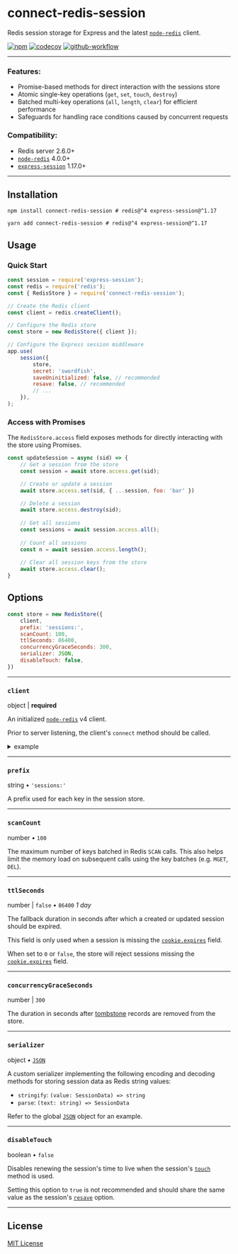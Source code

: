 # connect-redis-session

Redis session storage for Express and the latest [`node-redis`][node-redis] client.

[![npm](https://img.shields.io/npm/v/connect-redis-session?logo=npm)](https://www.npmjs.com/package/connect-redis-session)
[![codecov](https://codecov.io/gh/rahil-p/connect-redis-session/branch/main/graph/badge.svg?token=P0nIvyEnTS)](https://codecov.io/gh/rahil-p/connect-redis-session)
[![github-workflow](https://img.shields.io/github/workflow/status/rahil-p/connect-redis-session/npm%20publish?logo=github)](https://github.com/rahil-p/connect-redis-session/actions)

___

### Features:

- Promise-based methods for direct interaction with the sessions store
- Atomic single-key operations (`get`, `set`, `touch`, `destroy`)
- Batched multi-key operations (`all`, `length`, `clear`) for efficient performance
- Safeguards for handling race conditions caused by concurrent requests


### Compatibility:

- Redis server 2.6.0+
- [`node-redis`][node-redis] 4.0.0+
- [`express-session`][express-session] 1.17.0+

___

## Installation
```shell
npm install connect-redis-session # redis@^4 express-session@^1.17
```

```shell
yarn add connect-redis-session # redis@^4 express-session@^1.17 
```



## Usage

### Quick Start
```js
const session = require('express-session');
const redis = require('redis');
const { RedisStore } = require('connect-redis-session');

// Create the Redis client
const client = redis.createClient();

// Configure the Redis store
const store = new RedisStore({ client });

// Configure the Express session middleware
app.use(
    session({
        store,
        secret: 'swordfish',
        saveUninitialized: false, // recommended
        resave: false, // recommended
        // ...
    }),
);
```

### Access with Promises

The `RedisStore.access` field exposes methods for directly interacting with the store using Promises.

```js
const updateSession = async (sid) => {
    // Get a session from the store
    const session = await store.access.get(sid);

    // Create or update a session
    await store.access.set(sid, { ...session, foo: 'bar' })

    // Delete a session
    await store.access.destroy(sid);
	
    // Get all sessions
    const sessions = await session.access.all();
	
    // Count all sessions
    const n = await session.access.length();
	
    // Clear all session keys from the store
    await store.access.clear();
}
```

## Options

```js
const store = new RedisStore({
    client,
    prefix: 'sessions:',
    scanCount: 100,
    ttlSeconds: 86400,
    concurrencyGraceSeconds: 300,
    serializer: JSON,
    disableTouch: false,
})
```

___

### `client`

object | **required**

An initialized [`node-redis`][node-redis] v4 client.

Prior to server listening, the client's `connect` method should be called.

<details>

<summary>example</summary>

```js
(async () => {
    await client.connect();
    server.listen(80);
})();
```

</details>

___

### `prefix`

string • `'sessions:'`

A prefix used for each key in the session store.

___

### `scanCount`

number • `100`

The maximum number of keys batched in Redis `SCAN` calls.  This also helps limit the memory load on subsequent calls
using the key batches (e.g. `MGET`, `DEL`).

___

### `ttlSeconds`

number | `false` • `86400` _1 day_

The fallback duration in
seconds after which a created or updated session should be expired.

This field is only used when a session is missing the
[`cookie.expires`](https://github.com/expressjs/session#cookieexpires) field.

When set to `0` or `false`, the store will reject sessions missing the
[`cookie.expires`](https://github.com/expressjs/session#cookieexpires) field.

___

### `concurrencyGraceSeconds`

number | `300`

The duration in seconds after [tombstone](https://en.wikipedia.org/wiki/Tombstone_(data_store)) records are removed from
the store.

___

### `serializer`

object • [`JSON`][mdn-json]

A custom serializer implementing the following encoding and decoding methods for storing session data as Redis string 
values:

- `stringify`: `(value: SessionData) => string`
- `parse`: `(text: string) => SessionData`

Refer to the global [`JSON`][mdn-json] object for an example.

___

### `disableTouch`

boolean • `false`

Disables renewing the session's time to live when the session's [`touch`](https://github.com/expressjs/session#sessiontouch)
method is used.

Setting this option to `true` is not recommended and should share the same value as the session's
[`resave`](https://github.com/expressjs/session#saveuninitialized)
option.

___

## License
[MIT License](https://github.com/rahil-p/connect-redis-session/blob/master/LICENSE)

[node-redis]: https://github.com/redis/node-redis
[express-session]: https://github.com/expressjs/session
[mdn-json]: https://developer.mozilla.org/en-US/docs/Web/JavaScript/Reference/Global_Objects/JSON
